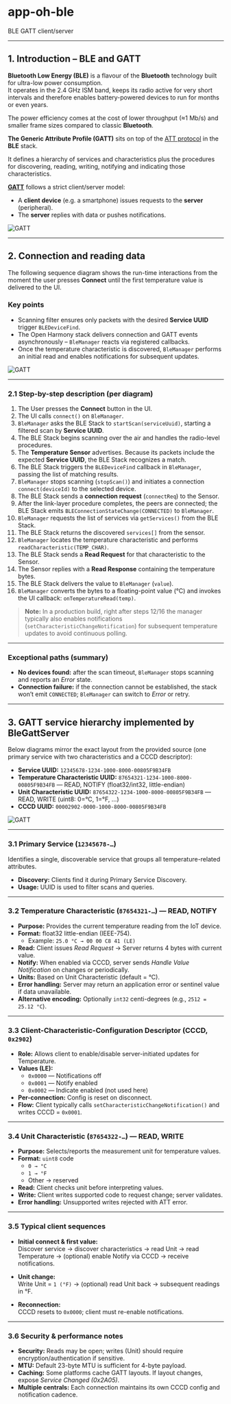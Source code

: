 # app-oh-ble  
BLE GATT client/server  

---

## 1. Introduction – BLE and GATT  

**Bluetooth Low Energy (BLE)** is a flavour of the **Bluetooth** technology built for ultra-low power consumption.  
It operates in the 2.4 GHz ISM band, keeps its radio active for very short intervals and therefore enables battery-powered devices to run for months or even years.  

The power efficiency comes at the cost of lower throughput (≈1 Mb/s) and smaller frame sizes compared to classic **Bluetooth**.  

**The Generic Attribute Profile (GATT)** sits on top of the [ATT protocol](https://www.bluetooth.com/wp-content/uploads/Files/Specification/HTML/Core-54/out/en/host/attribute-protocol--att-.html) in the **BLE** stack.  

It defines a hierarchy of services and characteristics plus the procedures for discovering, reading, writing, notifying and indicating those characteristics.  

[**GATT**](https://www.bluetooth.com/wp-content/uploads/Files/Specification/HTML/Core-54/out/en/host/generic-attribute-profile--gatt-.html) follows a strict client/server model:  
- A **client device** (e.g. a smartphone) issues requests to the **server** (peripheral).  
- The **server** replies with data or pushes notifications.  

![GATT](doc/gatt.png)

---

## 2. Connection and reading data  

The following sequence diagram shows the run-time interactions from the moment the user presses **Connect** until the first temperature value is delivered to the UI.  

### Key points  
- Scanning filter ensures only packets with the desired **Service UUID** trigger `BLEDeviceFind`.  
- The Open Harmony stack delivers connection and GATT events asynchronously – `BleManager` reacts via registered callbacks.  
- Once the temperature characteristic is discovered, `BleManager` performs an initial read and enables notifications for subsequent updates.  

![GATT](doc/ble-request.png)

---

### 2.1 Step-by-step description (per diagram)  

1. The User presses the **Connect** button in the UI.  
2. The UI calls `connect()` on `BleManager`.  
3. `BleManager` asks the BLE Stack to `startScan(serviceUuid)`, starting a filtered scan by **Service UUID**.  
4. The BLE Stack begins scanning over the air and handles the radio-level procedures.  
5. The **Temperature Sensor** advertises. Because its packets include the expected **Service UUID**, the BLE Stack recognizes a match.  
6. The BLE Stack triggers the `BLEDeviceFind` callback in `BleManager`, passing the list of matching results.  
7. `BleManager` stops scanning (`stopScan()`) and initiates a connection `connect(deviceId)` to the selected device.  
8. The BLE Stack sends a **connection request** (`connectReq`) to the Sensor.  
9. After the link-layer procedure completes, the peers are connected; the BLE Stack emits `BLEConnectionStateChange(CONNECTED)` to `BleManager`.  
10. `BleManager` requests the list of services via `getServices()` from the BLE Stack.  
11. The BLE Stack returns the discovered `services[]` from the sensor.  
12. `BleManager` locates the temperature characteristic and performs `readCharacteristic(TEMP_CHAR)`.  
13. The BLE Stack sends a **Read Request** for that characteristic to the Sensor.  
14. The Sensor replies with a **Read Response** containing the temperature bytes.  
15. The BLE Stack delivers the value to `BleManager` (`value`).  
16. `BleManager` converts the bytes to a floating-point value (°C) and invokes the UI callback: `onTemperatureRead(temp)`.  

> **Note:** In a production build, right after steps 12/16 the manager typically also enables notifications (`setCharacteristicChangeNotification`) for subsequent temperature updates to avoid continuous polling.  

---

### Exceptional paths (summary)  

- **No devices found:** after the scan timeout, `BleManager` stops scanning and reports an *Error* state.  
- **Connection failure:** if the connection cannot be established, the stack won’t emit `CONNECTED`; `BleManager` can switch to *Error* or retry.  

---

## 3. GATT service hierarchy implemented by BleGattServer  

Below diagrams mirror the exact layout from the provided source (one primary service with two characteristics and a CCCD descriptor):  

- **Service UUID:** `12345678-1234-1000-8000-00805F9B34FB`  
- **Temperature Characteristic UUID:** `87654321-1234-1000-8000-00805F9B34FB` — READ, NOTIFY (float32/int32, little-endian)  
- **Unit Characteristic UUID:** `87654322-1234-1000-8000-00805F9B34FB` — READ, WRITE (uint8: 0=°C, 1=°F, …)  
- **CCCD UUID:** `00002902-0000-1000-8000-00805F9B34FB`  

![GATT](doc/service.png)

---

### 3.1 Primary Service (`12345678-…`)  

Identifies a single, discoverable service that groups all temperature-related attributes.  
- **Discovery:** Clients find it during Primary Service Discovery.  
- **Usage:** UUID is used to filter scans and queries.  

---

### 3.2 Temperature Characteristic (`87654321-…`) — READ, NOTIFY  

- **Purpose:** Provides the current temperature reading from the IoT device.  
- **Format:** float32 little-endian (IEEE-754).  
  - Example: `25.0 °C → 00 00 C8 41 (LE)`  
- **Read:** Client issues *Read Request* → Server returns 4 bytes with current value.  
- **Notify:** When enabled via CCCD, server sends *Handle Value Notification* on changes or periodically.  
- **Units:** Based on Unit Characteristic (default = °C).  
- **Error handling:** Server may return an application error or sentinel value if data unavailable.  
- **Alternative encoding:** Optionally `int32` centi-degrees (e.g., `2512 = 25.12 °C`).  

---

### 3.3 Client-Characteristic-Configuration Descriptor (CCCD, `0x2902`)  

- **Role:** Allows client to enable/disable server-initiated updates for Temperature.  
- **Values (LE):**  
  - `0x0000` — Notifications off  
  - `0x0001` — Notify enabled  
  - `0x0002` — Indicate enabled (not used here)  
- **Per-connection:** Config is reset on disconnect.  
- **Flow:** Client typically calls `setCharacteristicChangeNotification()` and writes CCCD = `0x0001`.  

---

### 3.4 Unit Characteristic (`87654322-…`) — READ, WRITE  

- **Purpose:** Selects/reports the measurement unit for temperature values.  
- **Format:** `uint8` code  
  - `0 → °C`  
  - `1 → °F`  
  - Other → reserved  
- **Read:** Client checks unit before interpreting values.  
- **Write:** Client writes supported code to request change; server validates.  
- **Error handling:** Unsupported writes rejected with ATT error.  

---

### 3.5 Typical client sequences  

- **Initial connect & first value:**  
  Discover service → discover characteristics → read Unit → read Temperature → (optional) enable Notify via CCCD → receive notifications.  

- **Unit change:**  
  Write Unit = `1 (°F)` → (optional) read Unit back → subsequent readings in °F.  

- **Reconnection:**  
  CCCD resets to `0x0000`; client must re-enable notifications.  

---

### 3.6 Security & performance notes  

- **Security:** Reads may be open; writes (Unit) should require encryption/authentication if sensitive.  
- **MTU:** Default 23-byte MTU is sufficient for 4-byte payload.  
- **Caching:** Some platforms cache GATT layouts. If layout changes, expose *Service Changed (0x2A05)*.  
- **Multiple centrals:** Each connection maintains its own CCCD config and notification cadence.  
